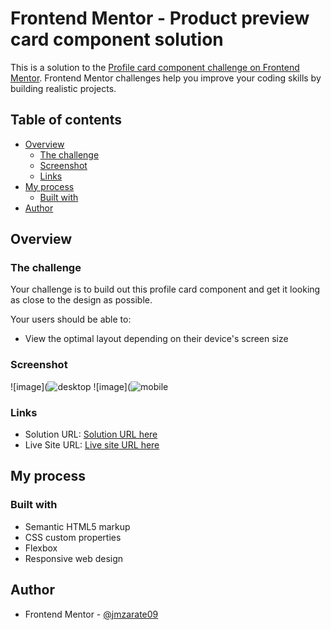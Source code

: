# Frontend Mentor - Product preview card component solution

This is a solution to the [Profile card component challenge on Frontend Mentor](https://www.frontendmentor.io/challenges/profile-card-component-cfArpWshJ). Frontend Mentor challenges help you improve your coding skills by building realistic projects. 

## Table of contents

- [Overview](#overview)
  - [The challenge](#the-challenge)
  - [Screenshot](#screenshot)
  - [Links](#links)
- [My process](#my-process)
  - [Built with](#built-with)
- [Author](#author)

## Overview

### The challenge

Your challenge is to build out this profile card component and get it looking as close to the design as possible.

Your users should be able to:

- View the optimal layout depending on their device's screen size

### Screenshot

![image](![desktop](https://user-images.githubusercontent.com/104710592/198395300-9cc7863c-c57f-4311-8a80-b8a1702251ed.png)
![image](![mobile](https://user-images.githubusercontent.com/104710592/198395276-600bd3d6-b770-4ac8-b8ab-e36e41df8152.png)

### Links

- Solution URL: [Solution URL here]()
- Live Site URL: [Live site URL here](https://jmzarate09.github.io/Frontend-mentor/profile-card/)

## My process

### Built with

- Semantic HTML5 markup
- CSS custom properties
- Flexbox
- Responsive web design

## Author
- Frontend Mentor - [@jmzarate09](https://www.frontendmentor.io/profile/0waa)

